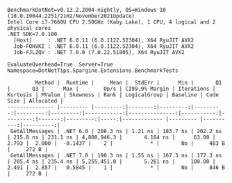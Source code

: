 
    BenchmarkDotNet=v0.13.2.2004-nightly, OS=Windows 10 (10.0.19044.2251/21H2/November2021Update)
    Intel Core i7-7660U CPU 2.50GHz (Kaby Lake), 1 CPU, 4 logical and 2 physical cores
    .NET SDK=7.0.100
      [Host]     : .NET 6.0.11 (6.0.1122.52304), X64 RyuJIT AVX2
      Job-FOHVKI : .NET 6.0.11 (6.0.1122.52304), X64 RyuJIT AVX2
      Job-FJLZQV : .NET 7.0.0 (7.0.22.51805), X64 RyuJIT AVX2

    EvaluateOverhead=True  Server=True  Namespace=DotNetTips.Spargine.Extensions.BenchmarkTests  

             Method |  Runtime |     Mean |  StdErr |      Min |       Q1 |       Q3 |      Max |        Op/s | CI99.9% Margin | Iterations | Kurtosis | MValue | Skewness | Rank | LogicalGroup | Baseline | Code Size | Allocated |
    --------------- |--------- |---------:|--------:|---------:|---------:|---------:|---------:|------------:|---------------:|-----------:|---------:|-------:|---------:|-----:|------------- |--------- |----------:|----------:|
     GetAllMessages | .NET 6.0 | 208.3 ns | 1.21 ns | 183.7 ns | 202.2 ns | 215.8 ns | 231.1 ns | 4,800,946.3 |       4.164 ns |      63.00 |    2.793 |  2.000 |  -0.1437 |    2 |            * |       No |     483 B |     272 B |
     GetAllMessages | .NET 7.0 | 190.3 ns | 1.55 ns | 167.3 ns | 177.3 ns | 205.4 ns | 235.4 ns | 5,255,451.0 |       5.261 ns |     100.00 |    2.491 |  2.857 |   0.5845 |    1 |            * |       No |     846 B |     272 B |
